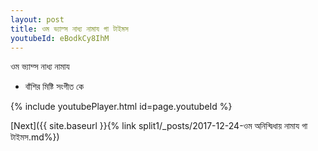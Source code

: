 ```yaml
---
layout: post
title: ওম ভ্যাম্স নাধ্য নামায গা টাইমস
youtubeId: eBodkCy8IhM
---
```

 
 
 ওম ভ্যাম্স নাধ্য নামায  
 
 -  বাঁশির মিষ্টি সংগীত কে 
 
  
 
  
 
 
 
 
 
 


{% include youtubePlayer.html id=page.youtubeId %}
 
[Next]({{ site.baseurl }}{% link  split1/_posts/2017-12-24-ওম অনিন্দ্বিধায় নামায গা টাইমস.md%})
 
